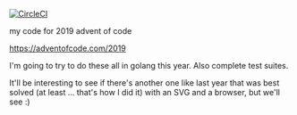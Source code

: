 [![CircleCI](https://circleci.com/gh/kitchen/aoc2019.svg?style=svg)](https://circleci.com/gh/kitchen/aoc2019)

my code for 2019 advent of code

https://adventofcode.com/2019

I'm going to try to do these all in golang this year. Also complete test suites.

It'll be interesting to see if there's another one like last year that was best solved (at least ... that's how I did it) with an SVG and a browser, but we'll see :)
